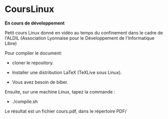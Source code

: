 # CoursLinux

**En cours de développement**

Petit cours Linux donné en vidéo au temps du confinement dans le cadre de l'ALDIL
(Association Lyonnaise pour le Développement de l'Informatique Libre)

Pour compiler le document:

* cloner le repository.

* Installer une distribution LaTeX (TeXLive sous Linux).

* Vous avez besoin de biber.

Ensuite, sur une machine Linux, tapez la commande :

* ./compile.sh

Le résultat est un fichier cours.pdf, dans le répertoire PDF/


  
